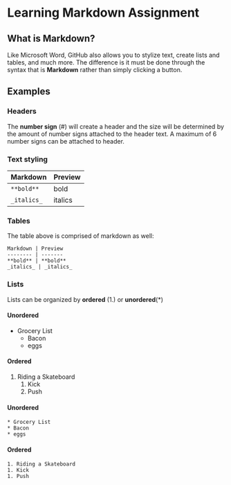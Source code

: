 # Learning Markdown Assignment

## What is Markdown?
Like Microsoft Word, GitHub also allows you to stylize text, create lists and tables, and much more. The difference is it must be done through the syntax that is **Markdown** rather than simply clicking a button.

## Examples
### Headers
The **number sign** (#) will create a header and the size will be determined by the amount of number signs attached to the header text. A maximum of 6 number signs can be attached to header.
### Text styling
Markdown |	Preview
-------- | -------
`**bold**` |	bold
`_italics_`	| italics
### Tables
The table above is comprised of markdown as well:

`Markdown | Preview`  
`-------- | -------`  
`**bold** | **bold**`  
`_italics_ | _italics_`  
### Lists
Lists can be organized by **ordered** (1.) or **unordered**(*)

#### Unordered
* Grocery List
  * Bacon
  * eggs

#### Ordered
1. Riding a Skateboard
    1. Kick
    1. Push

#### Unordered
`* Grocery List`  
`* Bacon`  
`* eggs`  

#### Ordered
`1. Riding a Skateboard`  
    `1. Kick`  
    `1. Push`  
    
